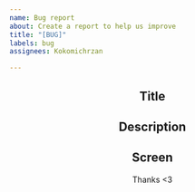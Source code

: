 ```yaml
---
name: Bug report
about: Create a report to help us improve
title: "[BUG]"
labels: bug
assignees: Kokomichrzan

---
```


<div align=center>

## Title</br>

## Description</br>

## Screen</br>

Thanks <3</br>

</div>
